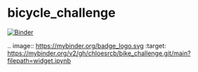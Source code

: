 # bicycle_challenge
[![Binder](https://mybinder.org/badge_logo.svg)](https://mybinder.org/v2/gh/chloesrcb/bike_challenge.git/main?filepath=widget.ipynb)

.. image:: https://mybinder.org/badge_logo.svg
 :target: https://mybinder.org/v2/gh/chloesrcb/bike_challenge.git/main?filepath=widget.ipynb
